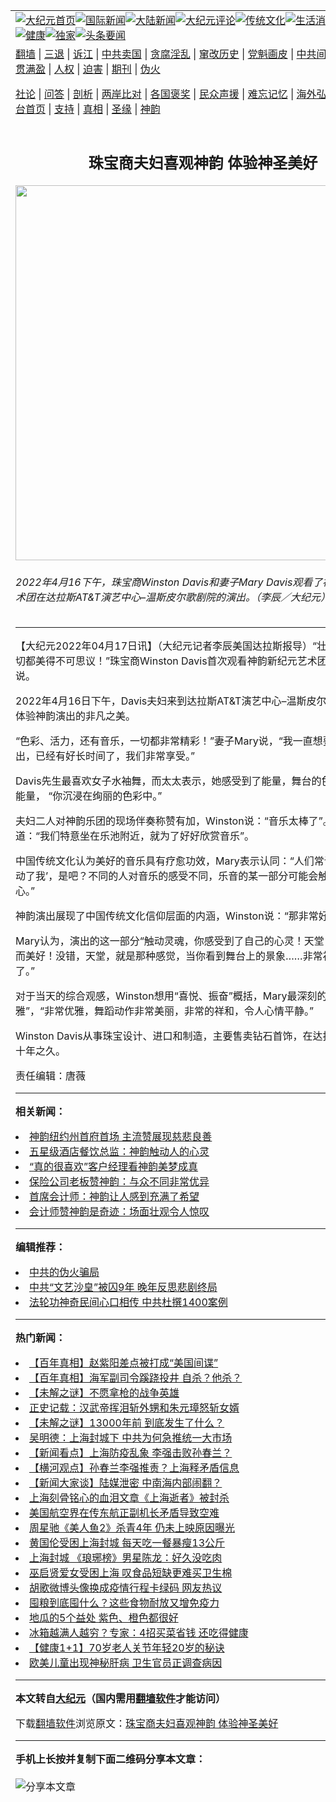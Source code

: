 <a name="1" id="1" target="_blank"></a><span id="1"></span>
<table align=center border="0"><tr><td colspan="2" VALIGN=TOP><a href="https://github.com/dwbyin3339/djy/blob/master/gb/nf1351518.md#1"><img src="https://raw.githubusercontent.com/dwbyin3339/www/master/t/djy/1.jpg" title="大纪元首页" alt="大纪元首页"></a><a href="https://github.com/dwbyin3339/djy/blob/master/gb/n24hr.md#1"><img src="https://raw.githubusercontent.com/dwbyin3339/www/master/t/djy/3.jpg" title="国际新闻" alt="国际新闻"></a><a href="https://github.com/dwbyin3339/djy/blob/master/gb/nsc413.md#1"><img src="https://raw.githubusercontent.com/dwbyin3339/www/master/t/djy/4.jpg" title="大陆新闻" alt="大陆新闻"></a><a href="https://github.com/dwbyin3339/djy/blob/master/gb/news392.md#1"><img src="https://raw.githubusercontent.com/dwbyin3339/www/master/t/djy/5.jpg" title="大纪元评论" alt="大纪元评论"></a><a href="https://github.com/dwbyin3339/djy/blob/master/gb/news2007.md#1"><img src="https://raw.githubusercontent.com/dwbyin3339/www/master/t/djy/6.jpg" title="传统文化" alt="传统文化"></a><a href="https://github.com/dwbyin3339/djy/blob/master/gb/news2008.md#1"><img src="https://raw.githubusercontent.com/dwbyin3339/www/master/t/djy/7.jpg" title="生活消费" alt="生活消费"></a><a href="https://github.com/dwbyin3339/djy/blob/master/gb/ncyule.md#1"><img src="https://raw.githubusercontent.com/dwbyin3339/www/master/t/djy/8.jpg" title="娱乐休闲" alt="娱乐休闲"></a><a href="https://github.com/dwbyin3339/djy/blob/master/gb/nsc1002.md#1"><img src="https://raw.githubusercontent.com/dwbyin3339/www/master/t/djy/9.jpg" title="健康" alt="健康"></a><a href="https://github.com/dwbyin3339/djy/blob/master/gb/nf6092.md#1"><img src="https://raw.githubusercontent.com/dwbyin3339/www/master/t/djy/10a.jpg" title="独家" alt="独家"></a><a href="https://github.com/dwbyin3339/djy/blob/master/gb/nf4514.md#1"><img src="https://raw.githubusercontent.com/dwbyin3339/www/master/t/djy/12a.jpg" title="头条要闻" alt="头条要闻"></a></td></tr>
<tr><td colspan="2" VALIGN=TOP><a target="_blank" href="https://github.com/dwbyin3339/www/blob/master/README.md?zsrh#1">翻墙</a> | <a target="_blank" href="https://github.com/dwbyin3339/djy/blob/master/gb/nf5657.md#1">三退</a> | <a target="_blank" href="https://github.com/dwbyin3339/djy/blob/master/gb/nf6124.md#1">诉江</a> | <a target="_blank" href="https://github.com/dwbyin3339/djy/blob/master/gb/nf1176117.md#1">中共卖国</a> | <a target="_blank" href="https://github.com/dwbyin3339/djy/blob/master/gb/nf5773.md#1">贪腐淫乱</a> | <a target="_blank" href="https://github.com/dwbyin3339/djy/blob/master/gb/nf1176115.md#1">窜改历史</a> | <a target="_blank" href="https://github.com/dwbyin3339/djy/blob/master/gb/nf1176107.md#1">党魁画皮</a> | <a target="_blank" href="https://github.com/dwbyin3339/djy/blob/master/gb/nf1320400.md#1">中共间谍</a> | <a target="_blank" href="https://github.com/dwbyin3339/djy/blob/master/gb/nf1176114.md#1">破坏传统</a> | <a target="_blank" href="https://github.com/dwbyin3339/ntdtv/blob/master/gb/prog447_1.md#1">恶贯满盈</a> | <a target="_blank" href="https://github.com/dwbyin3339/djy/blob/master/gb/ncid278.md#1">人权</a> | <a target="_blank" href="https://github.com/dwbyin3339/djy/blob/master/gb/nf1176111.md#1">迫害</a> | <a target="_blank" href="https://gitlab.com/szzdlab/mh-qikan/blob/master/README.md#1">期刊</a> | <a target="_blank" href="https://github.com/dwbyin3339/djy/blob/master/gb/nf5562.md#1">伪火</a></p><p><a target="_blank" href="https://github.com/dwbyin3339/djy/blob/master/gb/9p.md#1">社论</a> | <a target="_blank" href="https://github.com/dwbyin3339/djy/blob/master/gb/nf4378.md#1">问答</a> | <a target="_blank" href="https://github.com/dwbyin3339/djy/blob/master/gb/nf5792.md#1">剖析</a> | <a target="_blank" href="https://github.com/dwbyin3339/djy/blob/master/gb/nf5735.md#1">两岸比对</a> | <a target="_blank" href="https://github.com/dwbyin3339/djy/blob/master/gb/nf6119.md#1">各国褒奖</a> | <a target="_blank" href="https://github.com/dwbyin3339/djy/blob/master/gb/nf6120.md#1">民众声援</a> | <a target="_blank" href="https://github.com/dwbyin3339/djy/blob/master/gb/nf1188594.md#1">难忘记忆</a> | <a target="_blank" href="https://github.com/dwbyin3339/djy/blob/master/gb/nf3180.md#1">海外弘传</a> | <a target="_blank" href="https://github.com/dwbyin3339/djy/blob/master/gb/nf5410.md#1">万人上访</a> | <a target="_blank" href="https://github.com/dwbyin3339/www/blob/master/README.md?zsrh#1">平台首页</a> | <a target="_blank" href="https://github.com/dwbyin3339/djy/blob/master/gb/nf4386.md#1">支持</a> | <a target="_blank" href="https://github.com/dwbyin3339/djy/blob/master/gb/nf4389.md#1">真相</a> | <a target="_blank" href="https://github.com/dwbyin3339/djy/blob/master/gb/nf5790.md#1">圣缘</a> | <a target="_blank" href="https://github.com/dwbyin3339/djy/blob/master/gb/nf4786.md#1">神韵</a></td></tr>
<tr><td VALIGN=TOP width="626"><h2 align=center>珠宝商夫妇喜观神韵 体验神圣美好</h2>
<img width="600" src="https://i.epochtimes.com/assets/uploads/2022/04/id13713523-220416183528100615-600x400.jpg" />
<h6>2022年4月16下午，珠宝商Winston Davis和妻子Mary Davis观看了神韵新纪元艺术团在达拉斯AT&T演艺中心–温斯皮尔歌剧院的演出。（李辰／大纪元）
</h6>
<hr>
	<p>【大纪元2022年04月17日讯】（大纪元记者李辰美国达拉斯报导）“壮观、美丽！一切都美得不可思议！”珠宝商Winston Davis首次观看<ahref="https://github.com/dwbyin3339/djy/blob/master/gb/tag/%E7%A5%9E%E9%9F%B5.md#1">神韵</a>新纪元艺术团演出后这样说。</p>
<p>2022年4月16日下午，Davis夫妇来到达拉斯AT&amp;T演艺中心–温斯皮尔歌剧院，亲身体验<ahref="https://github.com/dwbyin3339/djy/blob/master/gb/tag/%E7%A5%9E%E9%9F%B5.md#1">神韵</a>演出的非凡之美。</p>
<p>“色彩、活力，还有<ahref="https://github.com/dwbyin3339/djy/blob/master/gb/tag/%E9%9F%B3%E4%B9%90.md#1">音乐</a>，一切都非常精彩！”妻子Mary说，“我一直想要来看神韵演出，已经有好长时间了，我们非常享受。”</p>
<p>Davis先生最喜欢女子水袖舞，而太太表示，她感受到了能量，舞台的色彩向外迸射能量， “你沉浸在绚丽的色彩中。”</p>
<p>夫妇二人对神韵乐团的现场伴奏称赞有加，Winston说：“<ahref="https://github.com/dwbyin3339/djy/blob/master/gb/tag/%E9%9F%B3%E4%B9%90.md#1">音乐</a>太棒了”。Mary补充道：“我们特意坐在乐池附近，就为了好好欣赏音乐”。</p>
<p>中国传统文化认为美好的音乐具有疗愈功效，Mary表示认同：“人们常说，‘这音乐触动了我’，是吧？不同的人对音乐的感受不同，乐音的某一部分可能会触动到你的内心。”</p>
<p>神韵演出展现了中国传统文化信仰层面的内涵，Winston说：“那非常好，带来灵感。”</p>
<p>Mary认为，演出的这一部分“触动灵魂，你感受到了自己的心灵！<ahref="https://github.com/dwbyin3339/djy/blob/master/gb/tag/%E5%A4%A9%E5%A0%82.md#1">天堂</a>，那样的神圣而美好！没错，天堂，就是那种感觉，当你看到舞台上的景象……非常祥和，太美了。”</p>
<p>对于当天的综合观感，Winston想用“喜悦、振奋”概括，Mary最深刻的感受是“优雅”，“非常优雅，舞蹈动作非常美丽，非常的祥和，令人心情平静。”</p>
<p>Winston Davis从事珠宝设计、进口和制造，主要售卖钻石首饰，在达拉斯营业近五十年之久。</p>
<p>责任编辑：唐薇</p>
	
<hr>


<strong>相关新闻：</strong>
<li><a href="https://github.com/dwbyin3339/djy/blob/master/gb/22/4/16/n13713124.md#1">神韵纽约州首府首场 主流赞展现慈悲良善</a></li>
<li><a href="https://github.com/dwbyin3339/djy/blob/master/gb/22/4/16/n13713240.md#1">五星级酒店餐饮总监：神韵触动人的心灵</a></li>
<li><a href="https://github.com/dwbyin3339/djy/blob/master/gb/22/4/16/n13713252.md#1">“真的很喜欢”客户经理看神韵美梦成真</a></li>
<li><a href="https://github.com/dwbyin3339/djy/blob/master/gb/22/4/16/n13713259.md#1">保险公司老板赞神韵：与众不同非常优异</a></li>
<li><a href="https://github.com/dwbyin3339/djy/blob/master/gb/22/4/16/n13713262.md#1">首席会计师：神韵让人感到充满了希望</a></li>
<li><a href="https://github.com/dwbyin3339/djy/blob/master/gb/22/4/16/n13713270.md#1">会计师赞神韵是奇迹：场面壮观令人惊叹</a></li>
<hr>


<strong>编辑推荐：</strong>
<li><a href="https://github.com/upjkzu3674/djy/blob/master/gb/16/1/21/n4622075.md?dfh#1" target="_blank">中共的伪火骗局</a></li><li><a href="https://github.com/tsiac2612/djy/blob/master/gb/18/8/14/n10637364.md#1" target="_blank">中共“文艺沙皇”被囚9年 晚年反思悲剧终局</a></li><li><a href="https://github.com/tsiac2612/djy/blob/master/gb/19/4/9/n11172449.md#1" target="_blank">法轮功神奇民间心口相传 中共杜撰1400案例</a></li>
<hr>

<strong>热门新闻：</strong>
<li><a href="https://github.com/dwbyin3339/djy/blob/master/gb/21/12/30/n13470511.md#1">【百年真相】赵紫阳差点被打成“美国间谍”</a></li>
<li><a href="https://github.com/dwbyin3339/djy/blob/master/gb/22/4/14/n13711888.md#1">【百年真相】海军副司令蹊跷投井 自杀？他杀？</a></li>
<li><a href="https://github.com/dwbyin3339/djy/blob/master/gb/22/4/11/n13708669.md#1">【未解之谜】不愿拿枪的战争英雄</a></li>
<li><a href="https://github.com/dwbyin3339/djy/blob/master/gb/22/4/10/n13707997.md#1">正史记载：汉武帝挥泪斩外甥和朱元璋怒斩女婿</a></li>
<li><a href="https://github.com/dwbyin3339/djy/blob/master/gb/22/4/14/n13711959.md#1">【未解之谜】13000年前 到底发生了什么？</a></li>
<li><a href="https://github.com/dwbyin3339/djy/blob/master/gb/22/4/16/n13712794.md#1">吴明德：上海封城下 中共为何急推统一大市场</a></li>
<li><a href="https://github.com/dwbyin3339/djy/blob/master/gb/22/4/15/n13712715.md#1">【新闻看点】上海防疫乱象 李强击败孙春兰？</a></li>
<li><a href="https://github.com/dwbyin3339/djy/blob/master/gb/22/4/16/n13713412.md#1">【横河观点】孙春兰李强推责？上海释矛盾信息</a></li>
<li><a href="https://github.com/dwbyin3339/djy/blob/master/gb/22/4/15/n13712284.md#1">【新闻大家谈】陆媒泄密 中南海内部闹翻？</a></li>
<li><a href="https://github.com/dwbyin3339/djy/blob/master/gb/22/4/15/n13712545.md#1">上海刻骨铭心的血泪文章《上海逝者》被封杀</a></li>
<li><a href="https://github.com/dwbyin3339/djy/blob/master/gb/22/4/15/n13712687.md#1">美国航空界在传东航正副机长矛盾导致空难</a></li>
<li><a href="https://github.com/dwbyin3339/djy/blob/master/gb/22/4/13/n13711048.md#1">周星驰《美人鱼2》杀青4年 仍未上映原因曝光</a></li>
<li><a href="https://github.com/dwbyin3339/djy/blob/master/gb/22/4/13/n13710977.md#1">黄国伦受困上海封城 每天吃一餐暴瘦13公斤</a></li>
<li><a href="https://github.com/dwbyin3339/djy/blob/master/gb/22/4/14/n13711948.md#1">上海封城 《琅琊榜》男星陈龙：好久没吃肉</a></li>
<li><a href="https://github.com/dwbyin3339/djy/blob/master/gb/22/4/15/n13712747.md#1">巫启贤爱女受困上海 叹食品短缺更难买卫生棉</a></li>
<li><a href="https://github.com/dwbyin3339/djy/blob/master/gb/22/4/15/n13712682.md#1">胡歌微博头像换成疫情行程卡绿码 网友热议</a></li>
<li><a href="https://github.com/dwbyin3339/djy/blob/master/gb/22/4/14/n13711212.md#1">囤粮到底囤什么？这些食物耐放又增免疫力</a></li>
<li><a href="https://github.com/dwbyin3339/djy/blob/master/gb/22/4/12/n13710015.md#1">地瓜的5个益处 紫色、橙色都很好</a></li>
<li><a href="https://github.com/dwbyin3339/djy/blob/master/gb/22/4/12/n13709981.md#1">冰箱越满人越穷？专家：4招买菜省钱 还吃得健康</a></li>
<li><a href="https://github.com/dwbyin3339/djy/blob/master/gb/22/4/14/n13711618.md#1">【健康1+1】70岁老人关节年轻20岁的秘诀</a></li>
<li><a href="https://github.com/dwbyin3339/djy/blob/master/gb/22/4/16/n13713042.md#1">欧美儿童出现神秘肝病 卫生官员正调查病因</a></li>
<hr>

<strong>本文转自<a href="https://www.epochtimes.com">大纪元</a>（国内需用<a href="https://github.com/dwbyin3339/www/blob/master/README.md#8">翻墙软件</a>才能访问）</strong><p>下载<a href="https://github.com/dwbyin3339/www/blob/master/README.md#8">翻墙软件</a>浏览原文：<a href="https://www.epochtimes.com/gb/22/4/17/n13713496.htm">珠宝商夫妇喜观神韵 体验神圣美好</a></p><hr>

<strong>手机上长按并复制下面二维码分享本文章：</strong><br><br><img src="https://chart.apis.google.com/chart?cht=qr&chs=240x240&choe=UTF-8&chld=M|2&chl=https://github.com/dwbyin3339/djy/blob/master/gb/22/4/17/n13713496.md%231" title="分享本文章"></td><td VALIGN=TOP><a href="https://github.com/dwbyin3339/djy/blob/master/gb/16/1/21/n4622075.md?dfh#1" target="_blank"><img src="https://raw.githubusercontent.com/dwbyin3339/djy/master/gb/300/wei-f1.jpg" title="中共的伪火骗局"  alt="中共的伪火骗局"></a><br><a href="https://github.com/dwbyin3339/www/blob/master/README.md?dfh#9" target="_blank"><img src="https://raw.githubusercontent.com/dwbyin3339/djy/master/gb/300/yong-h.jpg" title="永恒的见证"  alt="永恒的见证"></a><br><a href="https://github.com/dwbyin3339/djy/blob/master/gb/13/9/29/n3974789.md?dfh#1" target="_blank"><img src="https://raw.githubusercontent.com/dwbyin3339/djy/master/gb/300/shang-lnz.jpg" title="善良女子被中共投男牢"  alt="善良女子被中共投男牢"></a><br><a href="https://github.com/dwbyin3339/djy/blob/master/gb/16/3/16/n4663449.md?dfh#1" target="_blank"><img src="https://raw.githubusercontent.com/dwbyin3339/djy/master/gb/300/huo-z3.jpg" title="警卫目击活摘器官"  alt="警卫目击活摘器官"></a><br><a href="https://github.com/dwbyin3339/djy/blob/master/gb/16/8/7/n8177641.md?dfh#1" target="_blank"><img src="https://raw.githubusercontent.com/dwbyin3339/djy/master/gb/300/huo-z4.jpg" title="证人描述活摘恐怖"  alt="证人描述活摘恐怖"></a><br><a href="https://github.com/dwbyin3339/djy/blob/master/gb/10/4/19/n2881569.md?dfh#1" target="_blank"><img src="https://raw.githubusercontent.com/dwbyin3339/djy/master/gb/300/huo-z1.jpg" title="揭开活摘器官黑幕"  alt="揭开活摘器官黑幕"></a><br><a href="https://github.com/dwbyin3339/djy/blob/master/gb/10/11/7/n3077476.md?dfh#1" target="_blank"><img src="https://raw.githubusercontent.com/dwbyin3339/djy/master/gb/300/ma-ks.jpg" title="马克思的成魔之路"  alt="马克思的成魔之路"></a><br><a href="https://github.com/dwbyin3339/djy/blob/master/gb/14/6/9/n4173977.md?dfh#1" target="_blank"><img src="https://raw.githubusercontent.com/dwbyin3339/djy/master/gb/300/chang-zs.jpg" title="藏字石 蕴天机"  alt="藏字石 蕴天机"></a><br><a href="https://github.com/dwbyin3339/djy/blob/master/gb/18/5/10/n10381511.md?dfh#1" target="_blank"><img src="https://raw.githubusercontent.com/dwbyin3339/djy/master/gb/300/st1.jpg" title="关注三亿人三退"  alt="关注三亿人三退"></a><br><a href="https://github.com/dwbyin3339/djy/blob/master/gb/18/3/21/n10237682.md?dfh#1" target="_blank"><img src="https://raw.githubusercontent.com/dwbyin3339/djy/master/gb/300/jie-t.jpg" title="解体中共复兴中华"  alt="解体中共复兴中华"></a><br><a href="https://github.com/dwbyin3339/djy/blob/master/gb/9/2/9/n2422991.md?dfh#1" target="_blank"><img src="https://raw.githubusercontent.com/dwbyin3339/djy/master/gb/300/gao-zs.jpg" title="中共迫害良心律师"  alt="中共迫害良心律师"></a><br><a href="https://github.com/dwbyin3339/djy/blob/master/gb/18/12/9/n10900044.md?dfh#1" target="_blank"><img src="https://raw.githubusercontent.com/dwbyin3339/djy/master/gb/300/sj1.jpg" title="三百多万人举报江泽民"  alt="三百多万人举报江泽民"></a><br><a href="https://github.com/dwbyin3339/djy/blob/master/gb/18/8/28/n10672014.md?dfh#1" target="_blank"><img src="https://raw.githubusercontent.com/dwbyin3339/djy/master/gb/300/sj2.jpg" title="这些官员为何起诉江泽民"  alt="这些官员为何起诉江泽民"></a><br><a href="https://github.com/dwbyin3339/djy/blob/master/gb/8/12/18/n2367165.md?dfh#1" target="_blank"><img src="https://raw.githubusercontent.com/dwbyin3339/djy/master/gb/300/liangan.jpg" title="海峡两岸的强烈对比"  alt="海峡两岸的强烈对比"></a><br><a href="https://github.com/dwbyin3339/djy/blob/master/gb/15/12/10/n4593139.md?dfh#1" target="_blank"><img src="https://raw.githubusercontent.com/dwbyin3339/djy/master/gb/300/jia-ndzl.jpg" title="加拿大总理的贺信"  alt="加拿大总理的贺信"></a><br><a href="https://github.com/dwbyin3339/djy/blob/master/gb/11/6/17/n3289382.md?dfh#1" target="_blank"><img src="https://raw.githubusercontent.com/dwbyin3339/djy/master/gb/300/xiao-wd.jpg" title="探寻真相兼听则明"  alt="探寻真相兼听则明"></a><br><a href="https://github.com/dwbyin3339/djy/blob/master/gb/18/10/27/n10812623.md?dfh#1" target="_blank"><img src="https://raw.githubusercontent.com/dwbyin3339/djy/master/gb/300/yindu.jpg" title="印度媒体报道东方"  alt="印度媒体报道东方"></a><br><a href="https://github.com/dwbyin3339/djy/blob/master/gb/18/6/9/n10469652.md?dfh#1" target="_blank"><img src="https://raw.githubusercontent.com/dwbyin3339/djy/master/gb/300/xie-j.jpg" title="不一样的海外校园"  alt="不一样的海外校园"></a><br><a href="https://github.com/dwbyin3339/djy/blob/master/gb/7/4/5/n1669415.md?dfh#1" target="_blank"><img src="https://raw.githubusercontent.com/dwbyin3339/djy/master/gb/300/li-up.jpg" title="从大师到徒弟的传奇"  alt="从大师到徒弟的传奇"></a><br><a href="https://github.com/dwbyin3339/djy/blob/master/gb/17/5/26/n9191512.md?dfh#1" target="_blank"><img src="https://raw.githubusercontent.com/dwbyin3339/djy/master/gb/300/zfl2.jpg" title="亿万人与东方一本奇书"  alt="亿万人与东方一本奇书"></a><br><a href="https://github.com/dwbyin3339/djy/blob/master/gb/13/11/27/n4020290.md?dfh#1" target="_blank"><img src="https://raw.githubusercontent.com/dwbyin3339/djy/master/gb/300/zhen-h.jpg" title="大陆见不到的震撼场面"  alt="大陆见不到的震撼场面"></a><br><a href="https://github.com/dwbyin3339/djy/blob/master/gb/15/7/17/n4482910.md?dfh#1" target="_blank"><img src="https://raw.githubusercontent.com/dwbyin3339/djy/master/gb/300/dalu-sk.jpg" title="人心向善 大陆当初盛况"  alt="人心向善 大陆当初盛况"></a><br><a href="https://github.com/dwbyin3339/djy/blob/master/gb/19/1/5/n10955468.md?dfh#1" target="_blank"><img src="https://raw.githubusercontent.com/dwbyin3339/djy/master/gb/300/zfl1.jpg" title="追寻真理 这书讲什么"  alt="追寻真理 这书讲什么"></a><br><a href="https://github.com/dwbyin3339/www/blob/master/README.md?dfh#1" target="_blank"><img src="https://raw.githubusercontent.com/dwbyin3339/djy/master/gb/300/fq1.jpg" title="下载免费翻墙软件"  alt="下载免费翻墙软件"></a><br></td></tr></table>
